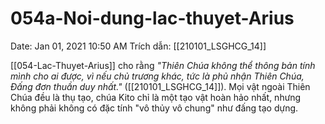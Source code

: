 # 054a-Noi-dung-lac-thuyet-Arius

Date: Jan 01, 2021 10:50 AM
Trích dẫn: [[210101_LSGHCG_14]]

[[054-Lac-Thuyet-Arius]] cho rằng *"Thiên Chúa không thể thông bản tính mình cho ai được, vì nếu chủ trương khác, tức là phủ nhận Thiên Chúa, Đấng đơn thuần duy nhất."* ([[210101_LSGHCG_14]]). Mọi vật ngoài Thiên Chúa đều là thụ tạo, chúa Kito chỉ là một tạo vật hoàn hảo nhất, nhưng không phải  không có đặc tính "vô thủy vô chung" như đấng tạo dựng.
